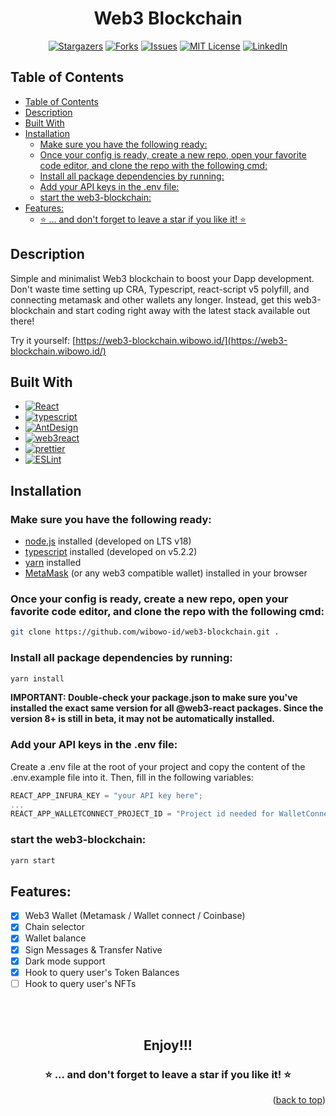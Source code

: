 <div align="center">
<h1><strong> Web3 Blockchain </strong></h1>

[![Stargazers](https://img.shields.io/github/stars/wibowo-id/web3-blockchain)](https://github.com/wibowo-id/web3-blockchain/stargazers)
[![Forks](https://img.shields.io/github/forks/wibowo-id/web3-blockchain)](https://github.com/wibowo-id/web3-blockchain/issues)
[![Issues](https://img.shields.io/github/issues/wibowo-id/web3-blockchain)](https://github.com/wibowo-id/web3-blockchain/issues)
[![MIT License](https://img.shields.io/github/license/wibowo-id/web3-blockchain)](https://github.com/wibowo-id/web3-blockchain/blob/main/License)
[![LinkedIn](https://img.shields.io/badge/-LinkedIn-blue?style=flat&logo=Linkedin&logoColor=white)](https://www.linkedin.com/in/chandra-wibowo-819b4b215/)

</div>

## Table of Contents

- [Table of Contents](#table-of-contents)
- [Description](#description)
- [Built With](#built-with)
- [Installation](#installation)
  - [Make sure you have the following ready:](#make-sure-you-have-the-following-ready)
  - [Once your config is ready, create a new repo, open your favorite code editor, and clone the repo with the following cmd:](#once-your-config-is-ready-create-a-new-repo-open-your-favorite-code-editor-and-clone-the-repo-with-the-following-cmd)
  - [Install all package dependencies by running:](#install-all-package-dependencies-by-running)
  - [Add your API keys in the .env file:](#add-your-api-keys-in-the-env-file)
  - [start the web3-blockchain:](#start-the-web3-blockchain)
- [Features:](#features)
  - [⭐️ ... and don't forget to leave a star if you like it! ⭐️](#️--and-dont-forget-to-leave-a-star-if-you-like-it-️)

## Description

Simple and minimalist Web3 blockchain to boost your Dapp development. Don't waste time setting up CRA, Typescript, react-script v5 polyfill, and connecting metamask and other wallets any longer. Instead, get this web3-blockchain and start coding right away with the latest stack available out there!

Try it yourself: [https://web3-blockchain.wibowo.id/](https://web3-blockchain.wibowo.id/)

## Built With

- [![React][react.js]][react-url]
- [![typescript]][typescript-url]
- [![AntDesign]][antdesign-url]
- [![web3react]][web3react-url]
- [![prettier]][prettier-url]
- [![ESLint]][eslint-url]

## Installation

### Make sure you have the following ready:

- [node.js](https://nodejs.org/) installed (developed on LTS v18)
- [typescript](https://www.typescriptlang.org/) installed (developed on v5.2.2)
- [yarn](https://yarnpkg.com/) installed
- [MetaMask](https://metamask.io/) (or any web3 compatible wallet) installed in your browser

### Once your config is ready, create a new repo, open your favorite code editor, and clone the repo with the following cmd:

```bash
git clone https://github.com/wibowo-id/web3-blockchain.git .
```

### Install all package dependencies by running:

```bash
yarn install
```

<b>IMPORTANT: Double-check your package.json to make sure you've installed the exact same version for all @web3-react packages. Since the version 8+ is still in beta, it may not be automatically installed.</b>

### Add your API keys in the .env file:

Create a .env file at the root of your project and copy the content of the .env.example file into it. Then, fill in the following variables:

```js
REACT_APP_INFURA_KEY = "your API key here";
...
REACT_APP_WALLETCONNECT_PROJECT_ID = "Project id needed for WalletConnect v2";
```

### start the web3-blockchain:

```bash
yarn start
```

## Features:

- [x] Web3 Wallet (Metamask / Wallet connect / Coinbase)
- [x] Chain selector
- [x] Wallet balance
- [x] Sign Messages & Transfer Native
- [x] Dark mode support
- [x] Hook to query user's Token Balances
- [ ] Hook to query user's NFTs

<br></br>

<div align="center">
<h2> Enjoy!!!</h2>

### ⭐️ ... and don't forget to leave a star if you like it! ⭐️

</div>

<p align="right">(<a href="#top">back to top</a>)</p>

<!-- MARKDOWN LINKS & IMAGES -->

[react.js]: https://img.shields.io/badge/React_v18.2-20232A?style=for-the-badge&logo=react&logoColor=61DAFB
[react-url]: https://reactjs.org/
[typescript]: https://img.shields.io/badge/typescript_v5.3.3-375BD2?style=for-the-badge&logo=typescript&logoColor=61DAFB
[typescript-url]: https://www.typescriptlang.org/
[web3react]: https://img.shields.io/badge/@web3react_v8.2-006600?style=for-the-badge&logo=web3-react&logoColor=4FC08D
[web3react-url]: https://github.com/Uniswap/web3react#readme
[antdesign]: https://img.shields.io/badge/AntDesign_v5.12.5-FF0000?style=for-the-badge&logo=AntDesign&logoColor=61DAFB
[antdesign-url]: https://ant.design/
[prettier]: https://img.shields.io/badge/Prettier-360D3A?style=for-the-badge&logo=Prettier&logoColor=61DAFB
[prettier-url]: https://prettier.io/
[eslint]: https://img.shields.io/badge/ESLint-4B32C3?style=for-the-badge&logo=ESLint&logoColor=61DAFB
[eslint-url]: https://eslint.org/
